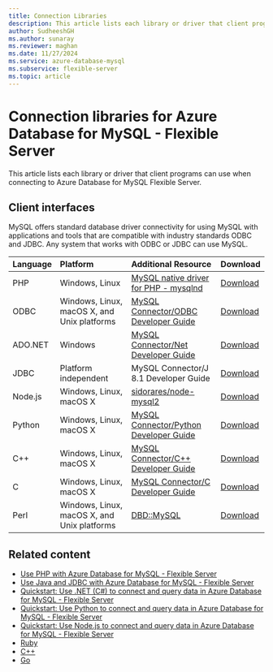```yaml
---
title: Connection Libraries
description: This article lists each library or driver that client programs can use when connecting to Azure Database for MySQL - Flexible Server.
author: SudheeshGH
ms.author: sunaray
ms.reviewer: maghan
ms.date: 11/27/2024
ms.service: azure-database-mysql
ms.subservice: flexible-server
ms.topic: article
---
```


# Connection libraries for Azure Database for MySQL - Flexible Server

This article lists each library or driver that client programs can use when connecting to Azure Database for MySQL Flexible Server.

## Client interfaces

MySQL offers standard database driver connectivity for using MySQL with applications and tools that are compatible with industry standards ODBC and JDBC. Any system that works with ODBC or JDBC can use MySQL.

| **Language** | **Platform** | **Additional Resource** | **Download** |
| :--- | :--- | :--- | :--- |
| PHP | Windows, Linux | [MySQL native driver for PHP - mysqlnd](https://dev.mysql.com/downloads/connector/php-mysqlnd/) | [Download](https://www.php.net/downloads.php) |
| ODBC | Windows, Linux, macOS X, and Unix platforms | [MySQL Connector/ODBC Developer Guide](https://dev.mysql.com/doc/connector-odbc/en/) | [Download](https://dev.mysql.com/downloads/connector/odbc/) |
| ADO.NET | Windows | [MySQL Connector/Net Developer Guide](https://dev.mysql.com/doc/connector-net/en/) | [Download](https://dev.mysql.com/downloads/connector/net/) |
| JDBC | Platform independent | MySQL Connector/J 8.1 Developer Guide | [Download](https://dev.mysql.com/downloads/connector/j/) |
| Node.js | Windows, Linux, macOS X | [sidorares/node-mysql2](https://github.com/sidorares/node-mysql2/blob/master/website/docs/documentation/00-index.mdx) | [Download](https://github.com/sidorares/node-mysql2) |
| Python | Windows, Linux, macOS X | [MySQL Connector/Python Developer Guide](https://dev.mysql.com/doc/connector-python/en/) | [Download](https://dev.mysql.com/downloads/connector/python/) |
| C++ | Windows, Linux, macOS X | [MySQL Connector/C++ Developer Guide](https://dev.mysql.com/doc/refman/8.1/en/connector-cpp-info.html) | [Download](https://dev.mysql.com/downloads/connector/python/) |
| C | Windows, Linux, macOS X | [MySQL Connector/C Developer Guide](https://dev.mysql.com/doc/c-api/8.0/en/) | [Download](https://dev.mysql.com/downloads/connector/c/) |
| Perl | Windows, Linux, macOS X, and Unix platforms | [DBD::MySQL](https://metacpan.org/pod/DBD::mysql) | [Download](https://metacpan.org/pod/DBD::mysql) |

## Related content

- [Use PHP with Azure Database for MySQL - Flexible Server](connect-php.md)
- [Use Java and JDBC with Azure Database for MySQL - Flexible Server](connect-java.md)
- [Quickstart: Use .NET (C#) to connect and query data in Azure Database for MySQL - Flexible Server](connect-csharp.md)
- [Quickstart: Use Python to connect and query data in Azure Database for MySQL - Flexible Server](connect-python.md)
- [Quickstart: Use Node.js to connect and query data in Azure Database for MySQL - Flexible Server](connect-nodejs.md)
- [Ruby](../single-server/connect-ruby.md)
- [C++](../single-server/connect-cpp.md)
- [Go](../single-server/connect-go.md)

